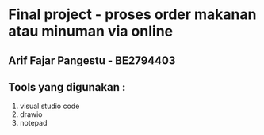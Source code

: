 # **Final project - proses order makanan atau minuman via online**

## Arif Fajar Pangestu - BE2794403

## Tools yang digunakan :

1. visual studio code
2. drawio
3. notepad
